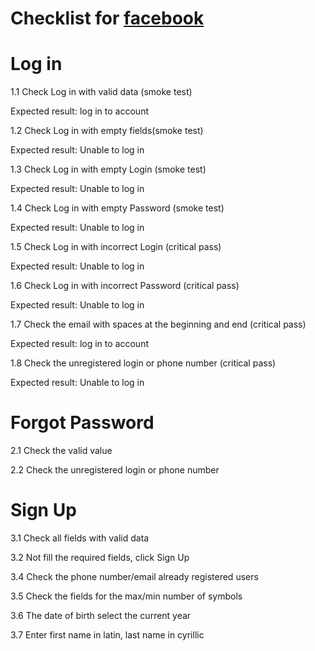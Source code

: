 # Checklist for  [facebook](https://www.facebook.com/)
# Log in 
1.1 Check Log in with valid data (smoke test)

Expected result: log in to  account

1.2 Check Log in with empty fields(smoke test)

Expected result: Unable to log in

1.3 Check Log in with empty Login (smoke test)

Expected result: Unable to log in

1.4 Check Log in with empty Password (smoke test)

Expected result: Unable to log in

1.5 Check Log in with incorrect Login (critical pass)

Expected result: Unable to log in

1.6 Check Log in with incorrect Password (critical pass)

Expected result: Unable to log in

1.7 Сheck the email with spaces at the beginning and end (critical pass)

Expected result: log in to  account

1.8 Сheck the unregistered login or phone number (critical pass)

Expected result: Unable to log in

# Forgot Password
2.1 Сheck the valid value

2.2 Сheck the unregistered login or phone number

# Sign Up
3.1 Check all fields with valid data

3.2 Not fill  the required fields, click Sign Up

3.4 Check the phone number/email already registered users

3.5 Check the fields for the max/min number of symbols

3.6  The date of birth  select the current year

3.7 Enter first name in latin, last name in cyrillic




